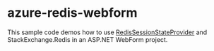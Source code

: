 # azure-redis-webform
This sample code demos how to use [RedisSessionStateProvider](https://github.com/Azure/aspnet-redis-providers) and StackExchange.Redis in an ASP.NET WebForm project. 
